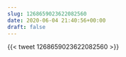 ```yaml
---
slug: 1268659023622082560
date: 2020-06-04 21:40:56+00:00
draft: false
---
```


{{< tweet 1268659023622082560 >}}
